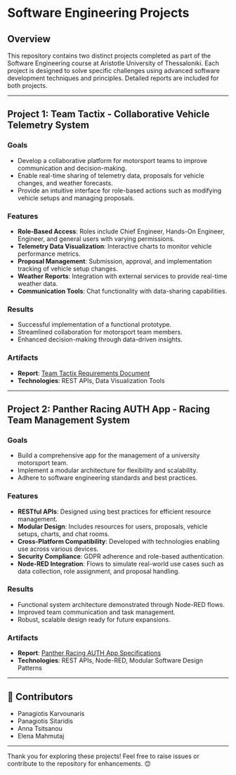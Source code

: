 # Software Engineering Projects

## Overview
This repository contains two distinct projects completed as part of the Software Engineering course at Aristotle University of Thessaloniki. Each project is designed to solve specific challenges using advanced software development techniques and principles. Detailed reports are included for both projects.

---

## Project 1: Team Tactix - Collaborative Vehicle Telemetry System

### Goals
- Develop a collaborative platform for motorsport teams to improve communication and decision-making.
- Enable real-time sharing of telemetry data, proposals for vehicle changes, and weather forecasts.
- Provide an intuitive interface for role-based actions such as modifying vehicle setups and managing proposals.

### Features
- **Role-Based Access**: Roles include Chief Engineer, Hands-On Engineer, Engineer, and general users with varying permissions.
- **Telemetry Data Visualization**: Interactive charts to monitor vehicle performance metrics.
- **Proposal Management**: Submission, approval, and implementation tracking of vehicle setup changes.
- **Weather Reports**: Integration with external services to provide real-time weather data.
- **Communication Tools**: Chat functionality with data-sharing capabilities.

### Results
- Successful implementation of a functional prototype.
- Streamlined collaboration for motorsport team members.
- Enhanced decision-making through data-driven insights.

### Artifacts
- **Report**: [Team Tactix Requirements Document](./Project_1.pdf)
- **Technologies**: REST APIs, Data Visualization Tools

---

## Project 2: Panther Racing AUTH App - Racing Team Management System

### Goals
- Build a comprehensive app for the management of a university motorsport team.
- Implement a modular architecture for flexibility and scalability.
- Adhere to software engineering standards and best practices.

### Features
- **RESTful APIs**: Designed using best practices for efficient resource management.
- **Modular Design**: Includes resources for users, proposals, vehicle setups, charts, and chat rooms.
- **Cross-Platform Compatibility**: Developed with technologies enabling use across various devices.
- **Security Compliance**: GDPR adherence and role-based authentication.
- **Node-RED Integration**: Flows to simulate real-world use cases such as data collection, role assignment, and proposal handling.

### Results
- Functional system architecture demonstrated through Node-RED flows.
- Improved team communication and task management.
- Robust, scalable design ready for future expansions.

### Artifacts
- **Report**: [Panther Racing AUTH App Specifications](./Project_2.pdf)
- **Technologies**: REST APIs, Node-RED, Modular Software Design Patterns

---

## 🤝 Contributors
- Panagiotis Karvounaris
- Panagiotis Sitaridis
- Anna Tsitsanou
- Elena Mahmutaj

---

Thank you for exploring these projects! Feel free to raise issues or contribute to the repository for enhancements. 😊
